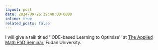```yaml
---
layout: post
date: 2024-09-26 12:48:00+0800
inline: true
related_posts: false
---
```


I will give a talk titled ''ODE-based Learning to Optimize'' at [The Applied Math PhD Seminar](https://amphds.yingzhouli.com/2024Fall.html), Fudan University.
